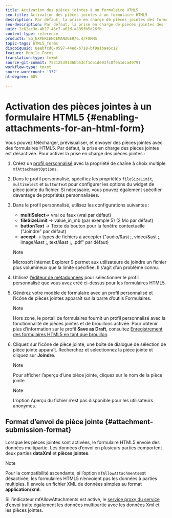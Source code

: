 ```yaml
---
title: Activation des pièces jointes à un formulaire HTML5
seo-title: Activation des pièces jointes à un formulaire HTML5
description: Par défaut, la prise en charge de pièces jointes des formulaires HTML5 est désactivée.
seo-description: Par défaut, la prise en charge de pièces jointes des formulaires HTML5 est désactivée.
uuid: 2c62ac3e-4b27-46c7-a61d-a805fb5d26fb
content-type: reference
products: SG_EXPERIENCEMANAGER/6.4/FORMS
topic-tags: hTML5_forms
discoiquuid: 8eebfcd6-0597-44ed-b718-bf9a1baa6c12
feature: Mobile Forms
translation-type: tm+mt
source-git-commit: 75312539136bb53cf1db1de03fc0f9a1dca49791
workflow-type: tm+mt
source-wordcount: '337'
ht-degree: 68%

---
```



# Activation des pièces jointes à un formulaire HTML5 {#enabling-attachments-for-an-html-form}

Vous pouvez télécharger, prévisualiser, et envoyer des pièces jointes avec des formulaires HTML5. Par défaut, la prise en charge des pièces jointes est désactivée. Pour activer la prise en charge des pièces jointes :

1. Créez un [profil personnalisé](/help/forms/using/custom-profile.md) avec la propriété de chaîne à choix multiple `mfAttachmentOptions`.
1. Dans le profil personnalisé, spécifiez les propriétés `fileSizeLimit`, `multiSelect` et `buttonTex`t pour configurer les options du widget de pièce jointe du fichier. Si nécessaire, vous pouvez également spécifier davantage de propriétés personnalisées.

1. Dans le profil personnalisé, utilisez les configurations suivantes :

   * **multiSelect**-> vrai ou faux (vrai par défaut)
   * **fileSizeLimit** -> value_in_mb (par exemple 5) (2 Mo par défaut)
   * **buttonText** -> Texte du bouton pour la fenêtre contextuelle (&quot;Joindre&quot; par défaut)
   * **accept** -> types de fichiers à accepter (&quot;audio/&amp;ast ;, video/&amp;ast ;, image/&amp;ast ;, text/&amp;ast ;, .pdf&quot; par défaut)

   >[!NOTE]
   >
   >Microsoft Internet Explorer 9 permet aux utilisateurs de joindre un fichier plus volumineux que la limite spécifiée. Il s’agit d’un problème connu.

1. Utilisez [l’éditeur de métadonnées](/help/forms/using/manage-form-metadata.md) pour sélectionner le profil personnalisé que vous avez créé ci-dessus pour les formulaires HTML5.
1. Générez votre modèle de formulaire avec un profil personnalisé et l’icône de pièces jointes apparaît sur la barre d’outils Formulaires.

   >[!NOTE]
   >
   >Hors zone, le portail de formulaires fournit un profil personnalisé avec la fonctionnalité de pièces jointes et de brouillons activée. Pour obtenir plus d’information sur le profil **Save as Draft**, consultez [Enregistrement des formulaires HTML5 en tant que brouillon](/help/forms/using/saving-html5-form-draft.md).

1. Cliquez sur l’icône de pièce jointe, une boîte de dialogue de sélection de pièce jointe apparaît. Recherchez et sélectionnez la pièce jointe et cliquez sur **Joindre**.

   >[!NOTE]
   >
   >Pour afficher l’aperçu d’une pièce jointe, cliquez sur le nom de la pièce jointe. 

   >[!NOTE]
   >
   >L’option Aperçu du fichier n’est pas disponible pour les utilisateurs anonymes.

## Format d’envoi de pièce jointe {#attachment-submission-format}

Lorsque les pièces jointes sont activées, le formulaire HTML5 envoie des données multipartie. Les données d’envoi en plusieurs parties comportent deux parties **dataXml** et **pièces jointes**.

>[!NOTE]
>
>Pour la compatibilité ascendante, si l’option `mfAllowAttachments`est désactivée, les formulaires HTML5 n’envoient pas les données à parties multiples. Il envoie un fichier XML de données simples au format **application/xml**.

Si l’indicateur mfAllowAttachments est activé, le [service proxy du service d’envoi](/help/forms/using/service-proxy.md) traite également les données multipartie avec les données Xml et les pièces jointes.
